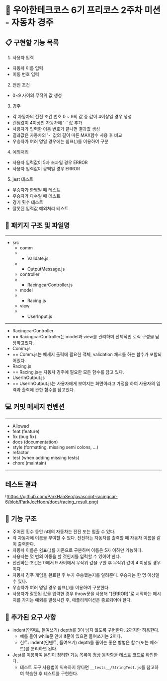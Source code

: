 # :school: 우아한테크코스 6기 프리코스 2주차 미션 - 자동차 경주

## :clipboard: 구현할 기능 목록
1. 사용자 입력
- 자동차 이름 입력
- 이동 번호 입력

2. 전진 조건
- 0~9 사이의 무작위 값 생성

3. 경주
- 각 자동차의 전진 조건 번호 0 ~ 9의 값 중 값이 4이상일 경우 생성
- 랜덤값이 4이상인 자동차에 '-' 값 추가
- 사용자가 입력한 이동 번호가 끝나면 결과값 생성
- 결과값은 자동차의 '-' 값의 길이 따른 MAX함수 사용 후 비교
- 우승자가 여러 명일 경우에는 쉼표(,)를 이용하여 구분

4. 예외처리
- 사용자 입력값이 5자 초과일 경우 ERROR
- 사용자 입력값이 공백일 경우 ERROR

5. jest 테스트
- 우승자가 한명일 떄 테스트
- 우승자가 다수일 때 테스트
- 경기 횟수 테스트
- 잘못된 입력값 예외처리 테스트

## :file_folder: 패키지 구조 및 파일명
---
- src
  - comm
  - - Validate.js
  - - OutputMessage.js
  - controller
  - - RacingcarController.js
  - model
  - - Racing.js
  - view
  - - UserInput.js
---
- RacingcarController
- == RacingcarController는 model과 view를 관리하며 전체적인 로직 구성을 담당하고있다.
- Comm.js
- == Comm.js는 메세지 출력에 필요한 객체, validation 체크를 하는 함수가 포함되어있다.
- Racing.js
- == Racing.js는 자동차 경주에 필요한 모든 함수를 담고 있다.
- UserInOutput.js
- == UserInOutput.js는 사용자에게 보여지는 화면이라고 가정을 하여 사용자의 입력과 출력에 관한 함수를 담고있다.

## :computer: 커밋 메세지 컨벤션
---
- Allowed <type>
- feat (feature)
- fix (bug fix)
- docs (documentation)
- style (formatting, missing semi colons, …)
- refactor
- test (when adding missing tests)
- chore (maintain)
---

## 테스트 결과
!(https://github.com/ParkHanSeo/javascript-racingcar-6/blob/ParkJeeHoon/docs/racing_result.png)

## :high_brightness: 기능 구조
- 주어진 횟수 동안 n대의 자동차는 전진 또는 멈출 수 있다.
- 각 자동차에 이름을 부여할 수 있다. 전진하는 자동차를 출력할 때 자동차 이름을 같이 출력한다.
- 자동차 이름은 쉼표(,)를 기준으로 구분하며 이름은 5자 이하만 가능하다.
- 사용자는 몇 번의 이동을 할 것인지를 입력할 수 있어야 한다.
- 전진하는 조건은 0에서 9 사이에서 무작위 값을 구한 후 무작위 값이 4 이상일 경우이다.
- 자동차 경주 게임을 완료한 후 누가 우승했는지를 알려준다. 우승자는 한 명 이상일 수 있다.
- 우승자가 여러 명일 경우 쉼표(,)를 이용하여 구분한다.
- 사용자가 잘못된 값을 입력한 경우 throw문을 사용해 "[ERROR]"로 시작하는 메시지를 가지는 예외를 발생시킨 후, 애플리케이션은 종료되어야 한다.

## :key: 추가된 요구 사항
- indent(인덴트, 들여쓰기) depth를 3이 넘지 않도록 구현한다. 2까지만 허용한다.
  - 예를 들어 while문 안에 if문이 있으면 들여쓰기는 2이다.
  - 힌트: indent(인덴트, 들여쓰기) depth를 줄이는 좋은 방법은 함수(또는 메소드)를 분리하면 된다.
- Jest를 이용하여 본인이 정리한 기능 목록이 정상 동작함을 테스트 코드로 확인한다.
  - 테스트 도구 사용법이 익숙하지 않다면 `__tests__/StringTest.js`를 참고하여 학습한 후 테스트를 구현한다.
